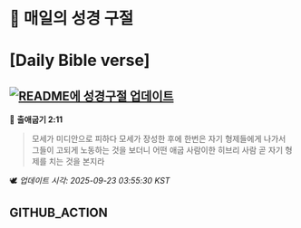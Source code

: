 # 🙏 매일의 성경 구절
# [Daily Bible verse]
## [![README에 성경구절 업데이트](https://github.com/DONGSUKA/first_test/actions/workflows/update-readme-bible.yml/badge.svg)](https://github.com/DONGSUKA/first_test/actions/workflows/update-readme-bible.yml)
<!-- START_BIBLE_VERSE -->
📖 **출애굽기 2:11**
> 모세가 미디안으로 피하다 모세가 장성한 후에 한번은 자기 형제들에게 나가서 그들이 고되게 노동하는 것을 보더니 어떤 애굽 사람이한 히브리 사람 곧 자기 형제를 치는 것을 본지라

🕊️ _업데이트 시각: 2025-09-23 03:55:30 KST_
  <!-- END_BIBLE_VERSE -->
## GITHUB_ACTION
